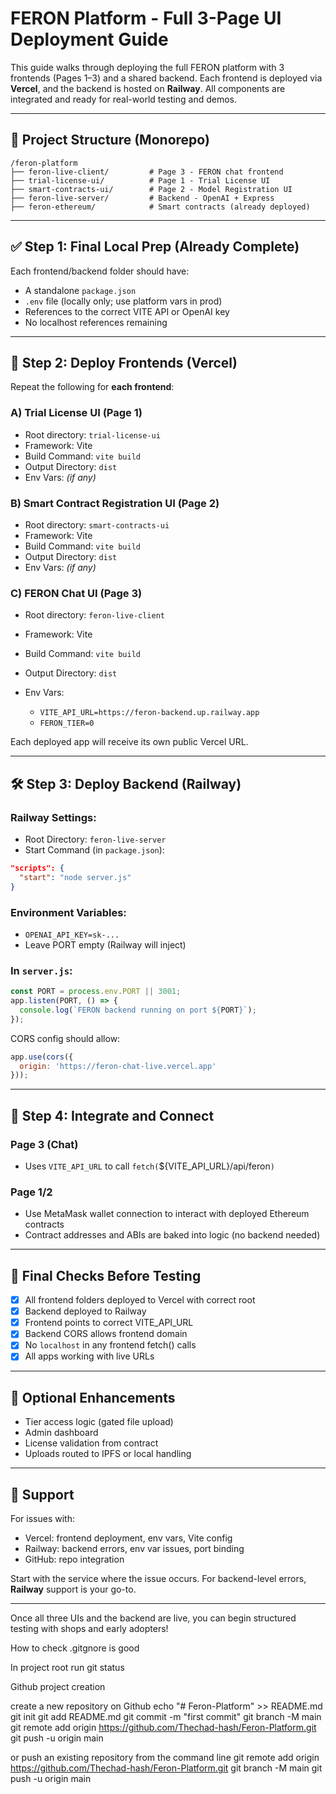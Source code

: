 # FERON Platform - Full 3-Page UI Deployment Guide

This guide walks through deploying the full FERON platform with 3 frontends (Pages 1–3) and a shared backend. Each frontend is deployed via **Vercel**, and the backend is hosted on **Railway**. All components are integrated and ready for real-world testing and demos.

---

## 🚧 Project Structure (Monorepo)

```
/feron-platform
├── feron-live-client/         # Page 3 - FERON chat frontend
├── trial-license-ui/          # Page 1 - Trial License UI
├── smart-contracts-ui/        # Page 2 - Model Registration UI
├── feron-live-server/         # Backend - OpenAI + Express
├── feron-ethereum/            # Smart contracts (already deployed)
```

---

## ✅ Step 1: Final Local Prep (Already Complete)

Each frontend/backend folder should have:

* A standalone `package.json`
* `.env` file (locally only; use platform vars in prod)
* References to the correct VITE API or OpenAI key
* No localhost references remaining

---

## 🚀 Step 2: Deploy Frontends (Vercel)

Repeat the following for **each frontend**:

### A) Trial License UI (Page 1)

* Root directory: `trial-license-ui`
* Framework: Vite
* Build Command: `vite build`
* Output Directory: `dist`
* Env Vars: *(if any)*

### B) Smart Contract Registration UI (Page 2)

* Root directory: `smart-contracts-ui`
* Framework: Vite
* Build Command: `vite build`
* Output Directory: `dist`
* Env Vars: *(if any)*

### C) FERON Chat UI (Page 3)

* Root directory: `feron-live-client`
* Framework: Vite
* Build Command: `vite build`
* Output Directory: `dist`
* Env Vars:

  * `VITE_API_URL=https://feron-backend.up.railway.app`
  * `FERON_TIER=0`

Each deployed app will receive its own public Vercel URL.

---

## 🛠 Step 3: Deploy Backend (Railway)

### Railway Settings:

* Root Directory: `feron-live-server`
* Start Command (in `package.json`):

```json
"scripts": {
  "start": "node server.js"
}
```

### Environment Variables:

* `OPENAI_API_KEY=sk-...`
* Leave PORT empty (Railway will inject)

### In `server.js`:

```js
const PORT = process.env.PORT || 3001;
app.listen(PORT, () => {
  console.log(`FERON backend running on port ${PORT}`);
});
```

CORS config should allow:

```js
app.use(cors({
  origin: 'https://feron-chat-live.vercel.app'
}));
```

---

## 🔁 Step 4: Integrate and Connect

### Page 3 (Chat)

* Uses `VITE_API_URL` to call `fetch(`\${VITE\_API\_URL}/api/feron`)`

### Page 1/2

* Use MetaMask wallet connection to interact with deployed Ethereum contracts
* Contract addresses and ABIs are baked into logic (no backend needed)

---

## 🧪 Final Checks Before Testing

* [x] All frontend folders deployed to Vercel with correct root
* [x] Backend deployed to Railway
* [x] Frontend points to correct VITE\_API\_URL
* [x] Backend CORS allows frontend domain
* [x] No `localhost` in any frontend fetch() calls
* [x] All apps working with live URLs

---

## 📎 Optional Enhancements

* Tier access logic (gated file upload)
* Admin dashboard
* License validation from contract
* Uploads routed to IPFS or local handling

---

## 💬 Support

For issues with:

* Vercel: frontend deployment, env vars, Vite config
* Railway: backend errors, env var issues, port binding
* GitHub: repo integration

Start with the service where the issue occurs. For backend-level errors, **Railway** support is your go-to.

---

Once all three UIs and the backend are live, you can begin structured testing with shops and early adopters!


How to check .gitgnore is good

In project root run 
     git status



Github project creation

create a new repository on Github
echo "# Feron-Platform" >> README.md
git init
git add README.md
git commit -m "first commit"
git branch -M main
git remote add origin https://github.com/Thechad-hash/Feron-Platform.git
git push -u origin main

or push an existing repository from the command line
git remote add origin https://github.com/Thechad-hash/Feron-Platform.git
git branch -M main
git push -u origin main
